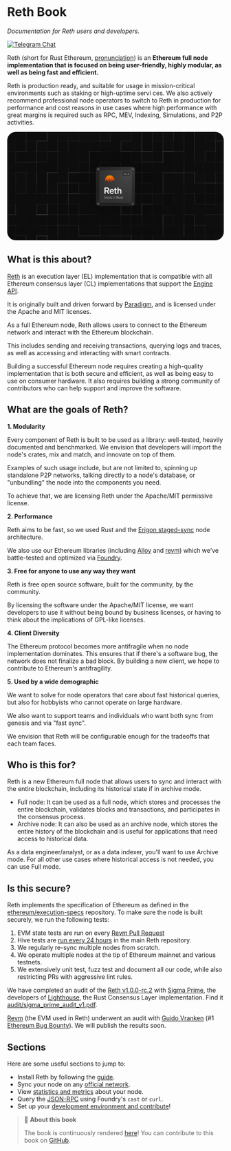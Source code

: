 # Reth Book
_Documentation for Reth users and developers._

[![Telegram Chat][tg-badge]][tg-url]

Reth (short for Rust Ethereum, [pronunciation](https://twitter.com/kelvinfichter/status/1597653609411268608)) is an **Ethereum full node implementation that is focused on being user-friendly, highly modular, as well as being fast and efficient.**

Reth is production ready, and suitable for usage in mission-critical environments such as staking or high-uptime servi
ces. We also actively recommend professional node operators to switch to Reth in production for performance and cost reasons in use cases where high performance with great margins is required such as RPC, MEV, Indexing, Simulations, and P2P activities.

<img src="https://raw.githubusercontent.com/paradigmxyz/reth/main/assets/reth-prod.png" style="border-radius: 20px">

<!-- Add a quick description about Reth, what it is, the goals of the build, and any other quick overview information   -->

## What is this about?

[Reth](https://github.com/paradigmxyz/reth/) is an execution layer (EL) implementation that is compatible with all Ethereum consensus layer (CL) implementations that support the [Engine API](https://github.com/ethereum/execution-apis/tree/59e3a719021f48c1ef5653840e3ea5750e6af693/src/engine).

It is originally built and driven forward by [Paradigm](https://paradigm.xyz/), and is licensed under the Apache and MIT licenses.

As a full Ethereum node, Reth allows users to connect to the Ethereum network and interact with the Ethereum blockchain.

This includes sending and receiving transactions, querying logs and traces, as well as accessing and interacting with smart contracts.

Building a successful Ethereum node requires creating a high-quality implementation that is both secure and efficient, as well as being easy to use on consumer hardware. It also requires building a strong community of contributors who can help support and improve the software.

## What are the goals of Reth?

**1. Modularity**

Every component of Reth is built to be used as a library: well-tested, heavily documented and benchmarked. We envision that developers will import the node's crates, mix and match, and innovate on top of them.

Examples of such usage include, but are not limited to, spinning up standalone P2P networks, talking directly to a node's database, or "unbundling" the node into the components you need.

To achieve that, we are licensing Reth under the Apache/MIT permissive license.

**2. Performance**

Reth aims to be fast, so we used Rust and the [Erigon staged-sync](https://erigon.substack.com/p/erigon-stage-sync-and-control-flows) node architecture.

We also use our Ethereum libraries (including [Alloy](https://github.com/alloy-rs/alloy/) and [revm](https://github.com/bluealloy/revm/)) which we’ve battle-tested and optimized via [Foundry](https://github.com/foundry-rs/foundry/).

**3. Free for anyone to use any way they want**

Reth is free open source software, built for the community, by the community.

By licensing the software under the Apache/MIT license, we want developers to use it without being bound by business licenses, or having to think about the implications of GPL-like licenses.

**4. Client Diversity**

The Ethereum protocol becomes more antifragile when no node implementation dominates. This ensures that if there's a software bug, the network does not finalize a bad block. By building a new client, we hope to contribute to Ethereum's antifragility.

**5. Used by a wide demographic**

We want to solve for node operators that care about fast historical queries, but also for hobbyists who cannot operate on large hardware.

We also want to support teams and individuals who want both sync from genesis and via "fast sync".

We envision that Reth will be configurable enough for the tradeoffs that each team faces.

## Who is this for?

Reth is a new Ethereum full node that allows users to sync and interact with the entire blockchain, including its historical state if in archive mode.
- Full node: It can be used as a full node, which stores and processes the entire blockchain, validates blocks and transactions, and participates in the consensus process.
- Archive node: It can also be used as an archive node, which stores the entire history of the blockchain and is useful for applications that need access to historical data.

As a data engineer/analyst, or as a data indexer, you'll want to use Archive mode. For all other use cases where historical access is not needed, you can use Full mode.

## Is this secure?

Reth implements the specification of Ethereum as defined in the [ethereum/execution-specs](https://github.com/ethereum/execution-specs/) repository. To make sure the node is built securely, we run the following tests:

1. EVM state tests are run on every [Revm Pull Request](https://github.com/bluealloy/revm/blob/main/.github/workflows/ethereum-tests.yml)
1. Hive tests are [run every 24 hours](https://github.com/paradigmxyz/reth/blob/main/.github/workflows/hive.yml) in the main Reth repository.
1. We regularly re-sync multiple nodes from scratch.
1. We operate multiple nodes at the tip of Ethereum mainnet and various testnets.
1. We extensively unit test, fuzz test and document all our code, while also restricting PRs with aggressive lint rules.

We have completed an audit of the [Reth v1.0.0-rc.2](https://github.com/paradigmxyz/reth/releases/tag/v1.0.0-rc.2) with [Sigma Prime](https://sigmaprime.io/), the developers of [Lighthouse](https://github.com/sigp/lighthouse), the Rust Consensus Layer implementation. Find it [audit/sigma_prime_audit_v1.pdf](https://github.com/paradigmxyz/reth/blob/main/audit/sigma_prime_audit_v1.pdf).

[Revm](https://github.com/bluealloy/revm) (the EVM used in Reth) underwent an audit with [Guido Vranken](https://twitter.com/guidovranken) (#1 [Ethereum Bug Bounty](https://ethereum.org/en/bug-bounty)). We will publish the results soon.


## Sections

Here are some useful sections to jump to:

- Install Reth by following the [guide](./installation/installation.md).
- Sync your node on any [official network](./run/run-a-node.md).
- View [statistics and metrics](./run/observability.md) about your node.
- Query the [JSON-RPC](./jsonrpc/intro.md) using Foundry's `cast` or `curl`.
- Set up your [development environment and contribute](./developers/contribute.md)!

> 📖 **About this book**
>
> The book is continuously rendered [here](https://paradigmxyz.github.io/reth/)!
> You can contribute to this book on [GitHub][gh-book].

[tg-badge]: https://img.shields.io/endpoint?color=neon&logo=telegram&label=chat&url=https%3A%2F%2Ftg.sumanjay.workers.dev%2Fparadigm%5Freth
[tg-url]: https://t.me/paradigm_reth
[gh-book]: https://github.com/paradigmxyz/reth/tree/main/book
